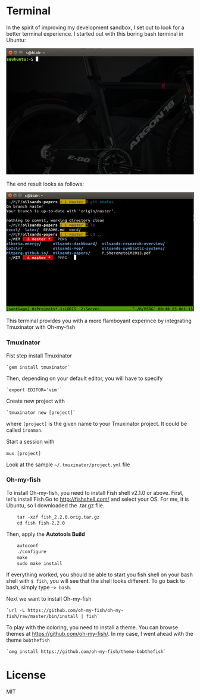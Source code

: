 # Terminal

In the spirit of improving my development sandbox, I set out to look for a better terminal experience. I started out with this boring bash terminal in Ubuntu:

![Old Terminal](/images/terminal_old.png)

The end result looks as follows: 

![New Terminal](/images/terminal_new.png)

This terminal provides you with a more flamboyant experince by integrating Tmuxinator with Oh-my-fish

### Tmuxinator

Fist step install Tmuxinator

	`gem install tmuxinator`

Then, depending on your default editor, you will have to specify

	`export EDITOR='vim'`


Create new project with 

	`tmuxinator new [project]`

where `[project]` is the given name to your Tmuxinator project. It could be called `ironman`.  


Start a session with 

`mux [project]`

Look at the sample `~/.tmuxinator/project.yml` file

### Oh-my-fish

To install Oh-my-fish, you need to install Fish shell v2.1.0 or above. First, let's install Fish.Go to http://fishshell.com/ and select your OS. For me, it is Ubuntu, so I downloaded the .tar.gz file. 

```
	tar -xzf fish_2.2.0.orig.tar.gz
	cd fish fish-2.2.0
```
Then, apply the **Autotools Build**

```
	autoconf
	./configure
	make
	sudo make install
```

If everything worked, you should be able to start you fish shell on your bash shell with `$ fish`, you will see that the shell looks different. To go back to bash, simply type `~> bash`. 

Next we want to install Oh-my-fish

	`url -L https://github.com/oh-my-fish/oh-my-fish/raw/master/bin/install | fish`

To play with the coloring, you need to install a theme. You can browse themes at https://github.com/oh-my-fish/. In my case, I went ahead with the theme `bobthefish`

	`omg install https://github.com/oh-my-fish/theme-bobthefish`


# License

MIT